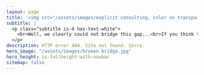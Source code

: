```yaml
---
layout: page
title: '<img src="/assets/images/explicit consulting, color on transparent, company and slogan.png" alt="ExplicIT Consulting. We bridge the gap." style="height: 4em; object-fit: contain;"><!--HTML 404-->'
subtitle: |
  <p class="subtitle is-4 has-text-white">
    <br>Well, we clearly could not bridge this gap...<br>If you think that there is an error on our side, please <a href="mailto:welcome@explicitconsulting.at" class="button mtrcs-external-link is-link is-normal is-hover has-text-black has-text-weight-bold" style="background-color: limegreen">➔ let us know</a>.<br><br><br><br><br><br>
  </p>
description: HTTP error 404. Site not found. Sorry.
hero_image: "/assets/images/broken bridge.jpg"
hero_height: is-fullheight-with-navbar
sitemap: false
---
```

<script>
    currentURL = window.location.href;

    lowerCaseURL = currentURL.toLowerCase();

    if (currentURL != lowerCaseURL) {
        location.replace(lowerCaseURL);
    }
</script>
